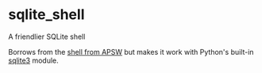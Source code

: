 # sqlite_shell

A friendlier SQLite shell

Borrows from the [shell from
APSW](https://github.com/rogerbinns/apsw/blob/master/tools/shell.py) but
makes it work with Python's built-in
[sqlite3](https://docs.python.org/2/library/sqlite3.html) module.
